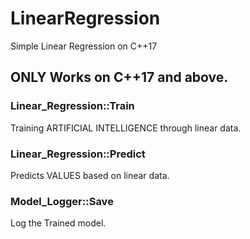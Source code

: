 # LinearRegression
Simple Linear Regression on C++17

## ONLY Works on C++17 and above. ##

### Linear_Regression::Train ###
Training ARTIFICIAL INTELLIGENCE through linear data.

### Linear_Regression::Predict ###
Predicts VALUES based on linear data.

### Model_Logger::Save ###
Log the Trained model.
